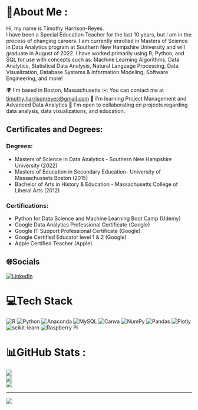 # 💫About Me :
Hi, my name is Timothy Harrison-Reyes.  
I have been a Special Education Teacher for the last 10 years, but I am in the process of changing careers. I am currently enrolled in Masters of Science in Data Analytics program at Southern New Hampshire University and will graduate in August of 2022. I have worked primarily using R, Python, and SQL for use with concepts such as: Machine Learning Algorithms, Data Analytics, Statistical Data Analysis, Natural Language Processing, Data Visualization, Database Systems & Information Modeling, Software Engineering, and more!

🌍  I'm based in Boston, Massachusetts
✉️  You can contact me at timothy.harrisonreyes@gmail.com
🧠  I'm learning Project Management and Advanced Data Analytics
🤝  I'm open to collaborating on projects regarding data analysis, data visualizations, and education.

## Certificates and Degrees:

### Degrees:
- Masters of Science in Data Analytics - Southern New Hampshire University (2022)
- Masters of Education in Secondary Education- University of Massachussets Boston (2015)
- Bachelor of Arts in History & Education - Massachusetts College of Liberal Arts (2012)

### Certifications:
- Python for Data Science and Machine Learning Boot Camp (Udemy)
- Google Data Analytics Professional Certificate (Google)
- Google IT Support Professional Certificate (Google)
- Google Certified Educator level 1 & 2 (Google)
- Apple Certified Teacher (Apple)

## 🌐Socials
[![LinkedIn](https://img.shields.io/badge/LinkedIn-%230077B5.svg?logo=linkedin&logoColor=white)](https://linkedin.com/in/https://www.linkedin.com/in/tharrisonreyes/) 

# 💻Tech Stack
![R](https://img.shields.io/badge/r-%23276DC3.svg?style=plastic&logo=r&logoColor=white) ![Python](https://img.shields.io/badge/python-3670A0?style=plastic&logo=python&logoColor=ffdd54) ![Anaconda](https://img.shields.io/badge/Anaconda-%2344A833.svg?style=plastic&logo=anaconda&logoColor=white) ![MySQL](https://img.shields.io/badge/mysql-%2300f.svg?style=plastic&logo=mysql&logoColor=white) ![Canva](https://img.shields.io/badge/Canva-%2300C4CC.svg?style=plastic&logo=Canva&logoColor=white) ![NumPy](https://img.shields.io/badge/numpy-%23013243.svg?style=plastic&logo=numpy&logoColor=white) ![Pandas](https://img.shields.io/badge/pandas-%23150458.svg?style=plastic&logo=pandas&logoColor=white) ![Plotly](https://img.shields.io/badge/Plotly-%233F4F75.svg?style=plastic&logo=plotly&logoColor=white) ![scikit-learn](https://img.shields.io/badge/scikit--learn-%23F7931E.svg?style=plastic&logo=scikit-learn&logoColor=white) ![Raspberry Pi](https://img.shields.io/badge/-RaspberryPi-C51A4A?style=plastic&logo=Raspberry-Pi)
# 📊GitHub Stats :
![](https://github-readme-stats.vercel.app/api?username=MrHarrison-Reyes&theme=gotham&hide_border=false&include_all_commits=false&count_private=false)<br/>
![](https://github-readme-streak-stats.herokuapp.com/?user=MrHarrison-Reyes&theme=gotham&hide_border=false)<br/>
![](https://github-readme-stats.vercel.app/api/top-langs/?username=MrHarrison-Reyes&theme=gotham&hide_border=false&include_all_commits=false&count_private=false&layout=compact)

---
[![](https://visitcount.itsvg.in/api?id=MrHarrison-Reyes&icon=0&color=0)](https://visitcount.itsvg.in)
